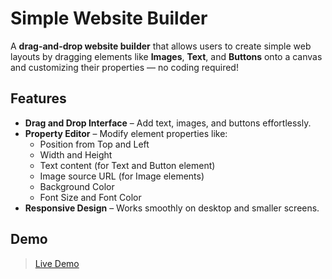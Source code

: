 # Simple Website Builder

A **drag-and-drop website builder** that allows users to create simple web layouts by dragging elements like **Images**, **Text**, and **Buttons** onto a canvas and customizing their properties — no coding required!

## Features

- **Drag and Drop Interface** – Add text, images, and buttons effortlessly.
- **Property Editor** – Modify element properties like:
  - Position from Top and Left
  - Width and Height
  - Text content (for Text and Button element)
  - Image source URL (for Image elements)
  - Background Color
  - Font Size and Font Color
- **Responsive Design** – Works smoothly on desktop and smaller screens.

## Demo

> [Live Demo](https://omkarghadge24.github.io/simple-website-builder/)

